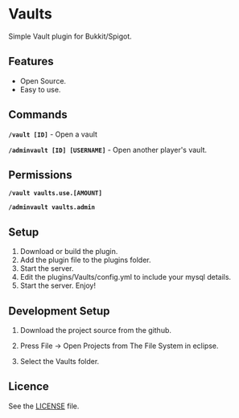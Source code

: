 # Vaults
Simple Vault plugin for Bukkit/Spigot. 

## Features
 
- Open Source.
- Easy to use.

## Commands
**``/vault [ID]``** - Open a vault


**`/adminvault [ID] [USERNAME]`** - Open another player's vault.



## Permissions

**`/vault vaults.use.[AMOUNT]`**

**``/adminvault vaults.admin``**

## Setup
1. Download or build the plugin.
2. Add the plugin file to the plugins folder.
3. Start the server.
4. Edit the plugins/Vaults/config.yml to include your mysql details.
5. Start the server. Enjoy!

## Development Setup

1. Download the project source from the github.

2. Press File -> Open Projects from The File System in eclipse.

3. Select the Vaults folder.

## Licence

See the [LICENSE](https://github.com/untocodes/Vaults/blob/master/LICENSE) file.
